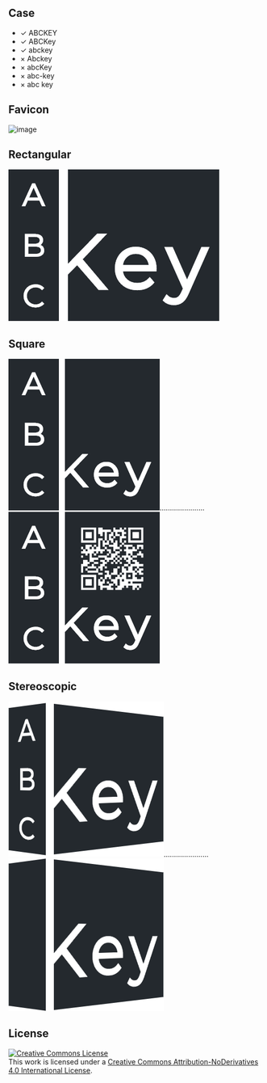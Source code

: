 
## Case

- ✓ ABCKEY
- ✓ ABCKey
- ✓ abckey
- × Abckey
- × abcKey
- × abc-key
- × abc key

## Favicon
![image](logo-favicon.ico)

## Rectangular
![image](logo-rectangular.png)

## Square
![image](logo-square.png)......................![image](logo-square-qrcode.png)

## Stereoscopic
![image](logo-stereoscopic.png)......................![image](logo-stereoscopic-simplify.png)

## License
<a rel="license" href="http://creativecommons.org/licenses/by-nd/4.0/"><img alt="Creative Commons License" style="border-width:0" src="https://i.creativecommons.org/l/by-nd/4.0/88x31.png" /></a><br />This work is licensed under a <a rel="license" href="http://creativecommons.org/licenses/by-nd/4.0/">Creative Commons Attribution-NoDerivatives 4.0 International License</a>.
